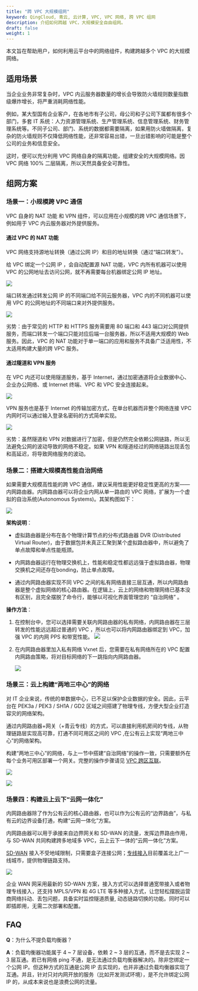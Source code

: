 ```yaml
---
title: "跨 VPC 大规模组网"
keyword: QingCloud, 青云, 云计算, VPC, VPC 网络, 跨 VPC 组网
description: 介绍如何跨越 VPC，大规模安全自由组网。
draft: false
weight: 1
---
```


本文旨在帮助用户，如何利用云平台中的网络组件，构建跨越多个 VPC 的大规模网络。

## 适用场景

当企业业务非常复杂时，VPC 内云服务器数量的增长会导致防火墙规则数量指数级爆炸增长，将严重消耗网络性能。

例如，某大型国有企业客户，在各地市有子公司，母公司和子公司下属都有很多个部门，多套 IT 系统：人力资源管理系统、生产管理系统、信息管理系统、财务管理系统等。不同子公司、部门、系统的数据都需要隔离，如果用防火墙做隔离，复杂的防火墙规则不仅降低网络性能，还非常容易出错，一旦出错影响的可能是整个公司的业务和信息安全。

这时，便可以充分利用 VPC 网络自身的隔离功能，组建安全的大规模网络。因 VPC 网络 100% 二层隔离，所以天然具备安全可靠性。

## 组网方案

### 场景一：小规模跨 VPC 通信

VPC 自身的 NAT 功能 和 VPN 组件，可以应用在小规模的跨 VPC 通信场景下，例如用于 VPC 内云服务器对外提供服务。

#### 通过 VPC 的 NAT 功能

VPC 网络支持源地址转换（通过公网 IP）和目的地址转换（通过“端口转发”）。

给 VPC 绑定一个公网 IP ，会自动配置源 NAT 功能，VPC 内所有机器可以使用 VPC 的公网地址去访问公网，就不再需要每台机器绑定公网 IP 地址。

![](../_images/best_1.jpg)

端口转发通过转发公网 IP 的不同端口给不同云服务器，VPC 内的不同机器可以使用 VPC 的公网地址的不同端口来对外提供服务。

![](../_images/best_2.jpg)

劣势：由于常见的 HTTP 和 HTTPS 服务需要用 80 端口和 443 端口对公网提供服务，而端口转发一个端口只能对应后端一台服务器，所以不适用大规模的 Web 服务。因此，VPC 的 NAT 功能对于单一端口的应用和服务不具备广泛适用性，不太适用构建大量的跨 VPC 服务。

#### 通过隧道和 VPN 服务

在 VPC 内还可以使用隧道服务，基于 Internet，通过加密通道将企业数据中心、企业办公网络、或 Internet 终端、VPC 和 VPC 安全连接起来。

![](../_images/best_3.jpg)

VPN 服务也是基于 Internet 的传输加密方式，在单台机器而非整个网络连接 VPC 内网时可以通过输入登录名密码的方式简单实现。

![](../_images/best_4.jpg)

劣势：虽然隧道和 VPN 对数据进行了加密，但是仍然完全依赖公网链路，所以无法避免公网的波动导致的网络不稳定。如果 VPN 和隧道经过的网络链路出现丢包和高延迟，将导致网络服务的波动。

### 场景二：搭建大规模高性能自治网络

如果需要大规模高性能的跨 VPC 通信，建议采用性能更好稳定性更高的方案——内网路由器。内网路由器可以将企业内网从单一路由的 VPC 网络，扩展为一个虚拟的自治系统(Autonomous Systems)。其架构图如下：

![](../_images/best_5.jpg)


**架构说明**：

- 虚拟路由器是分布在各个物理计算节点的分布式路由器 DVR (Distributed Virtual Router)，由于数据包并未真正汇聚到某个虚拟路由器中，所以避免了单点故障和单点性能瓶颈。

- 内网路由器运行在物理交换机上，性能和稳定性都远远强于虚拟路由器，物理交换机之间还存在bonding，防止单点故障。

- 通过内网路由器实现不同 VPC 之间的私有网络直接三层互通，所以内网路由器是整个虚拟网络的核心路由器。在逻辑上，云上的网络和物理网络已基本没有区别，且完全摆脱了命令行，能够以可视化界面管理您的 “自治网络” 。

**操作方法**：

1. 在控制台中，您可以选择需要关联内网路由器的私有网络，内网路由器在三层转发的性能远远超过普通的 VPC ，所以也可以将内网路由器绑定到 VPC，加强 VPC 的内网 PPS 和带宽性能。
    ![](../_images/best_6.jpg)

2. 在内网路由器里加入私有网络 Vxnet 后，您需要在私有网络所在的 VPC 配置内网路由策略，将对目标网络的下一跳指向内网路由器。

    ![](../_images/best_7.jpg)

### 场景三：云上构建“两地三中心”的网络

对 IT 企业来说，传统的单数据中心，已不足以保护企业数据的安全。因此，云平台在 PEK3a / PEK3 / SH1A / GD2 区域之间搭建了物理专线，方便大型企业打造容灾的网络架构。

通过内网路由器+网关（+青云专线）的方式，可以直接利用机房间的专线，从物理链路层实现高可靠，打通不同可用区之间的 VPC ,在公有云上实现“两地三中心”的网络架构。

构建“两地三中心”的网络，与上一节中搭建“自治网络”的操作一致，只需要额外在每个业务可用区部署一个网关。完整的操作步骤请见 [VPC 跨区互联](/sd-wan/sdwan/quick-start/vpc_connect_vpc/)。

![](../_images/best_8.jpg)


![](../_images/best_9.png)

### 场景四：构建云上云下“云网一体化”

内网路由器除了作为公有云的核心路由器，也可以作为公有云的“边界路由”，与私有云的边界设备打通，构建“云网一体化”方案。

内网路由器可以用于承接来自边界网关和 SD-WAN 的流量，发挥边界路由作用，与 SD-WAN 共同构建跨多地域多 VPC，云上云下一体的“云网一体化”方案。

[SD-WAN](/sd-wan/sdwan/quick-start/cpe_connect_vpc/) 接入不受地域限制，只需要盒子连接公网；[专线接入](/sd-wan/sdwan/quick-start/line_connect_vpc/)目前覆盖北上广一线城市，提供物理链路支持。

![](../_images/best_10.jpg)

企业 WAN 网采用最新的 SD-WAN 方案，接入方式可以选择普通宽带接入或者物理专线接入，还支持 MPLS/VPN 和 4G LTE 等多种接入方式，让您轻松摆脱运营商网络抖动、丢包问题，具备实时监控隧道质量, 动态链路切换的功能。同时可以即插即用，无需二次部署和配置。



## FAQ
**Q**：为什么不提负载均衡器？

**A**：负载均衡器功能属于 4 ~ 7 层设备，依赖 2 ~ 3 层的互通，而不是去实现 2 ~ 3 层互通。若已有网络 ping 不通，是无法通过负载均衡器解决的。除非您绑定一个公网 IP。但这种方式的互通是公网 IP 去实现的，也并非通过负载均衡器实现了互通。并且，针对只对内网开放的服务（比如开发测试环境），是不允许绑定公网 IP 的，从成本来说也是浪费公网的流量。
